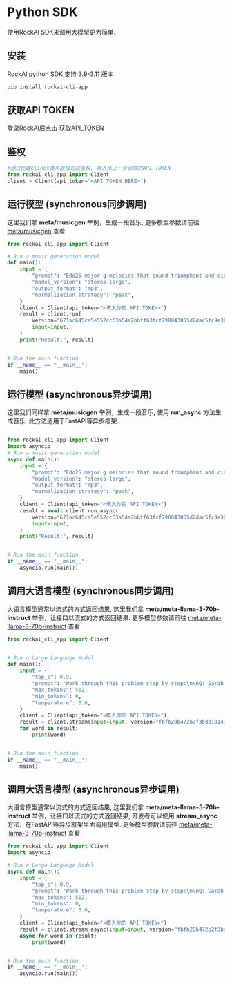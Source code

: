 # Python SDK

使用RockAI SDK来调用大模型更为简单.

## 安装

RockAI python SDK 支持 3.9-3.11 版本
```python
pip install rockai-cli-app
```

## 获取API TOKEN

登录RockAI后点击 [获取API_TOKEN](https://www.rockai.online/setting/token) 

## 鉴权

```python
#通过创建clinet类来直接完成鉴权, 填入从上一步获取的API TOKEN
from rockai_cli_app import Client
client = Client(api_token="<API_TOKEN_HERE>")
```

## 运行模型 (synchronous同步调用)

这里我们拿 **meta/musicgen** 举例，生成一段音乐, 更多模型参数请前往
[meta/musicgen](https://www.rockai.online/models/meta/musicgen) 查看

```python
from rockai_cli_app import Client

# Run a music generation model
def main():
    input = {
        "prompt": "Edo25 major g melodies that sound triumphant and cinematic. Leading up to a crescendo that resolves in a 9th harmonic",
        "model_version": "stereo-large",
        "output_format": "mp3",
        "normalization_strategy": "peak",
    }
    client = Client(api_token="<填入你的 API TOKEN>")
    result = client.run(
        version="671ac645ce5e552cc63a54a2bbff63fcf798043055d2dac5fc9e36a837eedcfb",
        input=input,
    )
    print("Result:", result)


# Run the main function
if __name__ == "__main__":
    main()
```


## 运行模型 (asynchronous异步调用)

这里我们同样拿 **meta/musicgen** 举例，生成一段音乐, 使用 **run_async** 方法生成音乐. 此方法适用于FastAPI等异步框架.

```python

from rockai_cli_app import Client
import asyncio
# Run a music generation model
async def main():
    input = {
        "prompt": "Edo25 major g melodies that sound triumphant and cinematic. Leading up to a crescendo that resolves in a 9th harmonic",
        "model_version": "stereo-large",
        "output_format": "mp3",
        "normalization_strategy": "peak",
    }
    client = Client(api_token="<填入你的 API TOKEN>")
    result = await client.run_async(
        version="671ac645ce5e552cc63a54a2bbff63fcf798043055d2dac5fc9e36a837eedcfb",
        input=input,
    )
    print("Result:", result)


# Run the main function
if __name__ == "__main__":
    asyncio.run(main())

```


## 调用大语言模型 (synchronous同步调用)
大语言模型通常以流式的方式返回结果, 这里我们拿 **meta/meta-llama-3-70b-instruct** 举例，让接口以流式的方式返回结果. 更多模型参数请前往 [meta/meta-llama-3-70b-instruct](https://www.rockai.online/models/meta/meta-llama-3-70b-instruct) 查看

```python
from rockai_cli_app import Client


# Run a Large Language Model
def main():
    input = {
        "top_p": 0.9,
        "prompt": "Work through this problem step by step:\n\nQ: Sarah has 7 llamas. Her friend gives her 3 more trucks of llamas. Each truck has 5 llamas. How many llamas does Sarah have in total?",
        "max_tokens": 512,
        "min_tokens": 0,
        "temperature": 0.6,
    }
    client = Client(api_token="<填入你的 API TOKEN>")
    result = client.stream(input=input, version="fbfb20b472b2f3bdd101412a9f70a0ed4fc0ced78a77ff00970ee7a2383c575d")
    for word in result:
        print(word)


# Run the main function
if __name__ == "__main__":
    main()

```


## 调用大语言模型 (asynchronous异步调用)
大语言模型通常以流式的方式返回结果, 这里我们拿 **meta/meta-llama-3-70b-instruct** 举例，让接口以流式的方式返回结果, 开发者可以使用 **stream_async** 方法，在FastAPI等异步框架里面调用模型. 更多模型参数请前往 [meta/meta-llama-3-70b-instruct](https://www.rockai.online/models/meta/meta-llama-3-70b-instruct) 查看
```python
from rockai_cli_app import Client
import asyncio

# Run a Large Language Model
async def main():
    input = {
        "top_p": 0.9,
        "prompt": "Work through this problem step by step:\n\nQ: Sarah has 7 llamas. Her friend gives her 3 more trucks of llamas. Each truck has 5 llamas. How many llamas does Sarah have in total?",
        "max_tokens": 512,
        "min_tokens": 0,
        "temperature": 0.6,
    }
    client = Client(api_token="<填入你的 API TOKEN>")
    result = client.stream_async(input=input, version="fbfb20b472b2f3bdd101412a9f70a0ed4fc0ced78a77ff00970ee7a2383c575d")
    async for word in result:
        print(word)


# Run the main function
if __name__ == "__main__":
    asyncio.run(main())
```




